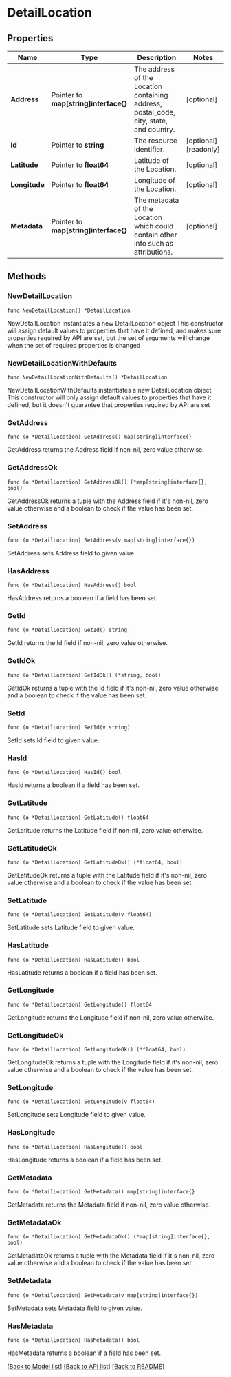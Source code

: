 # DetailLocation

## Properties

Name | Type | Description | Notes
------------ | ------------- | ------------- | -------------
**Address** | Pointer to **map[string]interface{}** | The address of the Location containing address, postal_code, city, state, and country. | [optional] 
**Id** | Pointer to **string** | The resource identifier. | [optional] [readonly] 
**Latitude** | Pointer to **float64** | Latitude of the Location. | [optional] 
**Longitude** | Pointer to **float64** | Longitude of the Location. | [optional] 
**Metadata** | Pointer to **map[string]interface{}** | The metadata of the Location which could contain other info such as attributions. | [optional] 

## Methods

### NewDetailLocation

`func NewDetailLocation() *DetailLocation`

NewDetailLocation instantiates a new DetailLocation object
This constructor will assign default values to properties that have it defined,
and makes sure properties required by API are set, but the set of arguments
will change when the set of required properties is changed

### NewDetailLocationWithDefaults

`func NewDetailLocationWithDefaults() *DetailLocation`

NewDetailLocationWithDefaults instantiates a new DetailLocation object
This constructor will only assign default values to properties that have it defined,
but it doesn't guarantee that properties required by API are set

### GetAddress

`func (o *DetailLocation) GetAddress() map[string]interface{}`

GetAddress returns the Address field if non-nil, zero value otherwise.

### GetAddressOk

`func (o *DetailLocation) GetAddressOk() (*map[string]interface{}, bool)`

GetAddressOk returns a tuple with the Address field if it's non-nil, zero value otherwise
and a boolean to check if the value has been set.

### SetAddress

`func (o *DetailLocation) SetAddress(v map[string]interface{})`

SetAddress sets Address field to given value.

### HasAddress

`func (o *DetailLocation) HasAddress() bool`

HasAddress returns a boolean if a field has been set.

### GetId

`func (o *DetailLocation) GetId() string`

GetId returns the Id field if non-nil, zero value otherwise.

### GetIdOk

`func (o *DetailLocation) GetIdOk() (*string, bool)`

GetIdOk returns a tuple with the Id field if it's non-nil, zero value otherwise
and a boolean to check if the value has been set.

### SetId

`func (o *DetailLocation) SetId(v string)`

SetId sets Id field to given value.

### HasId

`func (o *DetailLocation) HasId() bool`

HasId returns a boolean if a field has been set.

### GetLatitude

`func (o *DetailLocation) GetLatitude() float64`

GetLatitude returns the Latitude field if non-nil, zero value otherwise.

### GetLatitudeOk

`func (o *DetailLocation) GetLatitudeOk() (*float64, bool)`

GetLatitudeOk returns a tuple with the Latitude field if it's non-nil, zero value otherwise
and a boolean to check if the value has been set.

### SetLatitude

`func (o *DetailLocation) SetLatitude(v float64)`

SetLatitude sets Latitude field to given value.

### HasLatitude

`func (o *DetailLocation) HasLatitude() bool`

HasLatitude returns a boolean if a field has been set.

### GetLongitude

`func (o *DetailLocation) GetLongitude() float64`

GetLongitude returns the Longitude field if non-nil, zero value otherwise.

### GetLongitudeOk

`func (o *DetailLocation) GetLongitudeOk() (*float64, bool)`

GetLongitudeOk returns a tuple with the Longitude field if it's non-nil, zero value otherwise
and a boolean to check if the value has been set.

### SetLongitude

`func (o *DetailLocation) SetLongitude(v float64)`

SetLongitude sets Longitude field to given value.

### HasLongitude

`func (o *DetailLocation) HasLongitude() bool`

HasLongitude returns a boolean if a field has been set.

### GetMetadata

`func (o *DetailLocation) GetMetadata() map[string]interface{}`

GetMetadata returns the Metadata field if non-nil, zero value otherwise.

### GetMetadataOk

`func (o *DetailLocation) GetMetadataOk() (*map[string]interface{}, bool)`

GetMetadataOk returns a tuple with the Metadata field if it's non-nil, zero value otherwise
and a boolean to check if the value has been set.

### SetMetadata

`func (o *DetailLocation) SetMetadata(v map[string]interface{})`

SetMetadata sets Metadata field to given value.

### HasMetadata

`func (o *DetailLocation) HasMetadata() bool`

HasMetadata returns a boolean if a field has been set.


[[Back to Model list]](../README.md#documentation-for-models) [[Back to API list]](../README.md#documentation-for-api-endpoints) [[Back to README]](../README.md)


